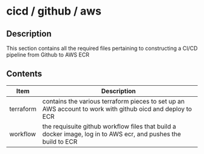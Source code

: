 # cicd / github / aws

## Description
This section contains all the required files pertaining to constructing a CI/CD pipeline from Github to AWS ECR

## Contents
| Item      | Description                                                                                                    |
|-----------|----------------------------------------------------------------------------------------------------------------|
| terraform | contains the various terraform pieces to set up an AWS account to work with github oicd and deploy to ECR      |
| workflow  | the requisuite github workflow files that build a docker image, log in to AWS ecr, and pushes the build to ECR |
